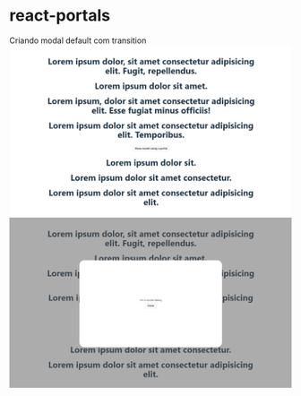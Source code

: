 # react-portals
Criando modal default com transition
![Screenshot](reactPortalsClose.png)
![Screenshot](reactPortalsOpen.png)
